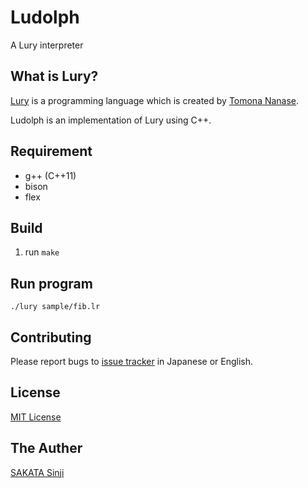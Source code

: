 # Ludolph

A Lury interpreter

## What is Lury?

[Lury](https://github.com/lury-lang/lury) is a programming language which is created by [Tomona Nanase](https://github.com/nanase).

Ludolph is an implementation of Lury using C++.

## Requirement

* g++ (C++11)
* bison
* flex

## Build

1. run `make`

## Run program

```
./lury sample/fib.lr
```

## Contributing

Please report bugs to [issue tracker](https://github.com/NKMR6194/ludolph/issues) in Japanese or English.

## License

[MIT License](../master/LICENSE)

## The Auther

[SAKATA Sinji](https://github.com/NKMR6194)
